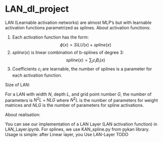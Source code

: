 # LAN_dl_project


LAN (Learnable activation networks) are almost MLP’s but
with learnable activation functions parametrized as splines.
About activation functions:
1. Each activation function has the form:
                    $$\phi(x) = SiLU(x) + spline(x)$$
2. $spline(x)$ is linear combination of b-splines of degree $3$:
                    $$spline(x) = \sum_{i} c_i B_i(x)$$
3. Coefficients $c_i$ are learnable, the number of splines is a parameter for each activation function.

Size of LAN:

For a LAN with width $N$, depth $L$, and grid point number $G$, the number of parameters is $N^2L + NLG$ where $N^2L$ is the number of parameters for weight matrices and $NLG$ is the number of parameters for spline activations.

About realisation:

You can see our implementation of a LAN Layer (LAN activation function) in LAN_Layer.ipynb. For splines, we use KAN_spline.py from pykan library. Usage is simple: after Linear layer, you Use LAN-Layer TODO


